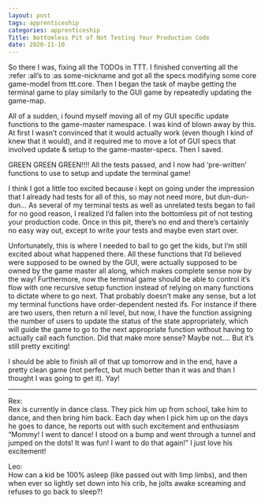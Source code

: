 ```yaml
---
layout: post 
tags: apprenticeship
categories: apprenticeship
Title: Bottomless Pit of Not Testing Your Production Code 
date: 2020-11-10
---
```


So there I was, fixing all the TODOs in TTT.  I finished converting all the :refer :all’s to :as some-nickname and got all the specs modifying some core game-model from ttt.core.  Then I began the task of maybe getting the terminal game to play similarly to the GUI game by repeatedly updating the game-map.  

All of a sudden, i found myself moving all of my GUI specific update functions to the game-master namespace.  I was kind of blown away by this.  At first I wasn’t convinced that it would actually work (even though I kind of knew that it would), and it required me to move a lot of GUI specs that involved update & setup to the game-master-specs.  Then I saved.

GREEN GREEN GREEN!!!!  All the tests passed, and I now had ‘pre-written’ functions to use to setup and update the terminal game!

I think I got a little too excited because i kept on going under the impression that I already had tests for all of this, so may not need more, but dun-dun-dun… As several of my terminal tests as well as unrelated tests began to fail for no good reason, I realized I’d fallen into the bottomless pit of not testing your production code.  Once in this pit, there’s no end and there’s certainly no easy way out, except to write your tests and maybe even start over.

Unfortunately, this is where I needed to bail to go get the kids, but I’m still excited about what happened there.  All these functions that I’d believed were supposed to be owned by the GUI, were actually supposed to be owned by the game master all along, which makes complete sense now by the way!  Furthermore, now the terminal game should be able to control it’s flow with one recursive setup function instead of relying on many functions to dictate where to go next.  That probably doesn’t make any sense, but a lot my terminal functions have order-dependent nested ifs.  For instance if there are two users, then return a nil level, but now, I have the function assigning the number of users to update the status of the state appropriately, which will guide the game to go to the next appropriate function without having to actually call each function.  Did that make more sense?  Maybe not…. But it’s still pretty exciting!

I should be able to finish all of that up tomorrow and in the end, have a pretty clean game (not perfect, but much better than it was and than I thought I was going to get it).  Yay!

***
Rex:  
Rex is currently in dance class.  They pick him up from school, take him to dance, and then bring him back.  Each day when I pick him up on the days he goes to dance, he reports out with such excitement and enthusiasm “Mommy!  I went to dance!  I stood on a bump and went through a tunnel and jumped on the dots!  It was fun!  I want to do that again!”  I just love his excitement! 

Leo:  
How can a kid be 100% asleep (like passed out with limp limbs), and then when ever so lightly set down into his crib, he jolts awake screaming and refuses to go back to sleep?!

